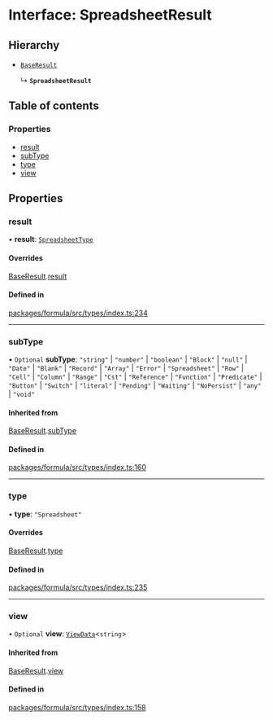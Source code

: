 # Interface: SpreadsheetResult

## Hierarchy

- [`BaseResult`](BaseResult.md)

  ↳ **`SpreadsheetResult`**

## Table of contents

### Properties

- [result](SpreadsheetResult.md#result)
- [subType](SpreadsheetResult.md#subtype)
- [type](SpreadsheetResult.md#type)
- [view](SpreadsheetResult.md#view)

## Properties

### <a id="result" name="result"></a> result

• **result**: [`SpreadsheetType`](SpreadsheetType.md)

#### Overrides

[BaseResult](BaseResult.md).[result](BaseResult.md#result)

#### Defined in

[packages/formula/src/types/index.ts:234](https://github.com/mashcard/mashcard/blob/main/packages/formula/src/types/index.ts#L234)

___

### <a id="subtype" name="subtype"></a> subType

• `Optional` **subType**: ``"string"`` \| ``"number"`` \| ``"boolean"`` \| ``"Block"`` \| ``"null"`` \| ``"Date"`` \| ``"Blank"`` \| ``"Record"`` \| ``"Array"`` \| ``"Error"`` \| ``"Spreadsheet"`` \| ``"Row"`` \| ``"Cell"`` \| ``"Column"`` \| ``"Range"`` \| ``"Cst"`` \| ``"Reference"`` \| ``"Function"`` \| ``"Predicate"`` \| ``"Button"`` \| ``"Switch"`` \| ``"literal"`` \| ``"Pending"`` \| ``"Waiting"`` \| ``"NoPersist"`` \| ``"any"`` \| ``"void"``

#### Inherited from

[BaseResult](BaseResult.md).[subType](BaseResult.md#subtype)

#### Defined in

[packages/formula/src/types/index.ts:160](https://github.com/mashcard/mashcard/blob/main/packages/formula/src/types/index.ts#L160)

___

### <a id="type" name="type"></a> type

• **type**: ``"Spreadsheet"``

#### Overrides

[BaseResult](BaseResult.md).[type](BaseResult.md#type)

#### Defined in

[packages/formula/src/types/index.ts:235](https://github.com/mashcard/mashcard/blob/main/packages/formula/src/types/index.ts#L235)

___

### <a id="view" name="view"></a> view

• `Optional` **view**: [`ViewData`](ViewData.md)<`string`\>

#### Inherited from

[BaseResult](BaseResult.md).[view](BaseResult.md#view)

#### Defined in

[packages/formula/src/types/index.ts:158](https://github.com/mashcard/mashcard/blob/main/packages/formula/src/types/index.ts#L158)
